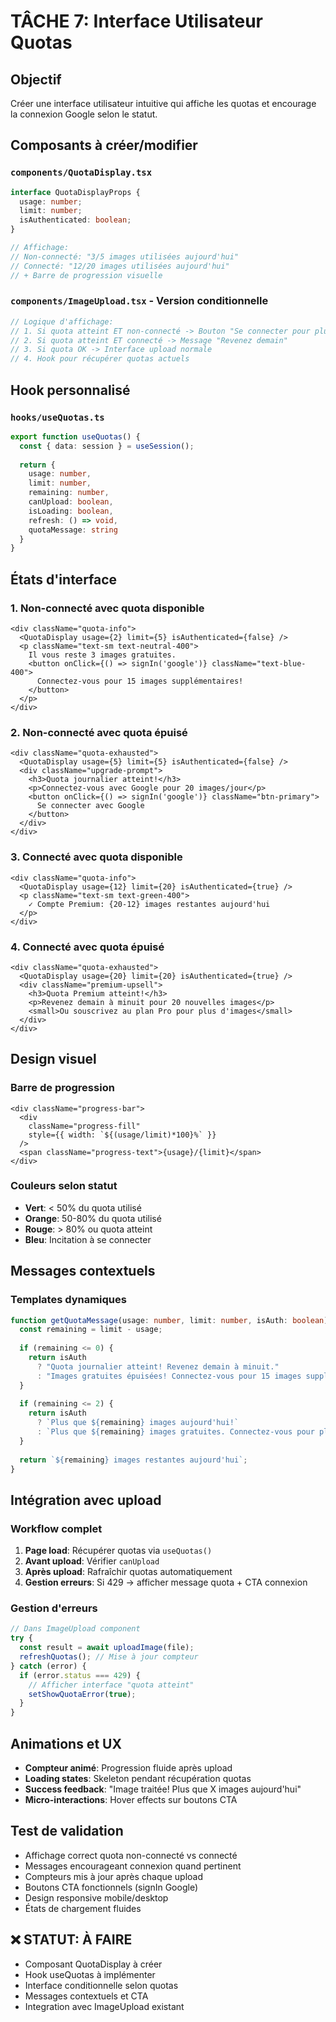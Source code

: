 # TÂCHE 7: Interface Utilisateur Quotas

## Objectif

Créer une interface utilisateur intuitive qui affiche les quotas et encourage la connexion Google selon le statut.

## Composants à créer/modifier

### `components/QuotaDisplay.tsx`
```typescript
interface QuotaDisplayProps {
  usage: number;
  limit: number;
  isAuthenticated: boolean;
}

// Affichage:
// Non-connecté: "3/5 images utilisées aujourd'hui"  
// Connecté: "12/20 images utilisées aujourd'hui"
// + Barre de progression visuelle
```

### `components/ImageUpload.tsx` - Version conditionnelle
```typescript
// Logique d'affichage:
// 1. Si quota atteint ET non-connecté -> Bouton "Se connecter pour plus d'images"
// 2. Si quota atteint ET connecté -> Message "Revenez demain"
// 3. Si quota OK -> Interface upload normale
// 4. Hook pour récupérer quotas actuels
```

## Hook personnalisé

### `hooks/useQuotas.ts`
```typescript
export function useQuotas() {
  const { data: session } = useSession();
  
  return {
    usage: number,
    limit: number, 
    remaining: number,
    canUpload: boolean,
    isLoading: boolean,
    refresh: () => void,
    quotaMessage: string
  }
}
```

## États d'interface

### 1. Non-connecté avec quota disponible
```tsx
<div className="quota-info">
  <QuotaDisplay usage={2} limit={5} isAuthenticated={false} />
  <p className="text-sm text-neutral-400">
    Il vous reste 3 images gratuites. 
    <button onClick={() => signIn('google')} className="text-blue-400">
      Connectez-vous pour 15 images supplémentaires!
    </button>
  </p>
</div>
```

### 2. Non-connecté avec quota épuisé
```tsx
<div className="quota-exhausted">
  <QuotaDisplay usage={5} limit={5} isAuthenticated={false} />
  <div className="upgrade-prompt">
    <h3>Quota journalier atteint!</h3>
    <p>Connectez-vous avec Google pour 20 images/jour</p>
    <button onClick={() => signIn('google')} className="btn-primary">
      Se connecter avec Google
    </button>
  </div>
</div>
```

### 3. Connecté avec quota disponible  
```tsx
<div className="quota-info">
  <QuotaDisplay usage={12} limit={20} isAuthenticated={true} />
  <p className="text-sm text-green-400">
    ✓ Compte Premium: {20-12} images restantes aujourd'hui
  </p>
</div>
```

### 4. Connecté avec quota épuisé
```tsx
<div className="quota-exhausted">
  <QuotaDisplay usage={20} limit={20} isAuthenticated={true} />
  <div className="premium-upsell">
    <h3>Quota Premium atteint!</h3>
    <p>Revenez demain à minuit pour 20 nouvelles images</p>
    <small>Ou souscrivez au plan Pro pour plus d'images</small>
  </div>
</div>
```

## Design visuel

### Barre de progression
```tsx
<div className="progress-bar">
  <div 
    className="progress-fill"
    style={{ width: `${(usage/limit)*100}%` }}
  />
  <span className="progress-text">{usage}/{limit}</span>
</div>
```

### Couleurs selon statut
- **Vert**: < 50% du quota utilisé
- **Orange**: 50-80% du quota utilisé  
- **Rouge**: > 80% ou quota atteint
- **Bleu**: Incitation à se connecter

## Messages contextuels

### Templates dynamiques
```typescript
function getQuotaMessage(usage: number, limit: number, isAuth: boolean): string {
  const remaining = limit - usage;
  
  if (remaining <= 0) {
    return isAuth 
      ? "Quota journalier atteint! Revenez demain à minuit."
      : "Images gratuites épuisées! Connectez-vous pour 15 images supplémentaires.";
  }
  
  if (remaining <= 2) {
    return isAuth
      ? `Plus que ${remaining} images aujourd'hui!`
      : `Plus que ${remaining} images gratuites. Connectez-vous pour plus!`;
  }
  
  return `${remaining} images restantes aujourd'hui`;
}
```

## Intégration avec upload

### Workflow complet
1. **Page load**: Récupérer quotas via `useQuotas()`
2. **Avant upload**: Vérifier `canUpload`
3. **Après upload**: Rafraîchir quotas automatiquement
4. **Gestion erreurs**: Si 429 -> afficher message quota + CTA connexion

### Gestion d'erreurs
```typescript
// Dans ImageUpload component
try {
  const result = await uploadImage(file);
  refreshQuotas(); // Mise à jour compteur
} catch (error) {
  if (error.status === 429) {
    // Afficher interface "quota atteint" 
    setShowQuotaError(true);
  }
}
```

## Animations et UX

- **Compteur animé**: Progression fluide après upload
- **Loading states**: Skeleton pendant récupération quotas
- **Success feedback**: "Image traitée! Plus que X images aujourd'hui"
- **Micro-interactions**: Hover effects sur boutons CTA

## Test de validation

- Affichage correct quota non-connecté vs connecté
- Messages encourageant connexion quand pertinent  
- Compteurs mis à jour après chaque upload
- Boutons CTA fonctionnels (signIn Google)
- Design responsive mobile/desktop
- États de chargement fluides

## ❌ STATUT: À FAIRE
- Composant QuotaDisplay à créer
- Hook useQuotas à implémenter
- Interface conditionnelle selon quotas
- Messages contextuels et CTA
- Integration avec ImageUpload existant